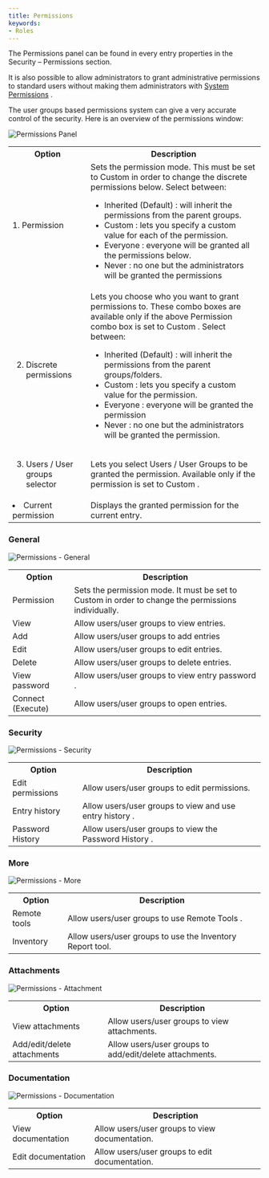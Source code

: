 ```yaml
---
title: Permissions
keywords:
- Roles
---
```

The Permissions panel can be found in every entry properties in the Security – Permissions section.  

It is also possible to allow administrators to grant administrative permissions to standard users without making them administrators with [System Permissions](/server/web-interface/administration/configuration/system-permissions/) .  

The user groups based permissions system can give a very accurate control of the security. Here is an overview of the permissions window:  

![Permissions Panel](https://webdevolutions.azureedge.net/docs/en/server/clip8046.png) 

<table>
	<tr>
		<th>
Option 
		</th>
		<th>
Description 
		</th>
	</tr>
	<tr>
		<td>
1. Permission 
		</td>
		<td>
Sets the permission mode. This must be set to Custom in order to change the discrete permissions below. Select between:  <br>

* Inherited (Default) : will inherit the permissions from the parent groups. 
* Custom : lets you specify a custom value for each of the permission. 
* Everyone : everyone will be granted all the permissions below. 
* Never : no one but the administrators will be granted the permissions 
		</td>
	</tr>
	<tr>
		<td>
2. Discrete permissions 
		</td>
		<td>
Lets you choose who you want to grant permissions to. These combo boxes are available only if the above Permission combo box is set to Custom . Select between: <br>

* Inherited (Default) : will inherit the permissions from the parent groups/folders. 
* Custom : lets you specify a custom value for the permission. 
* Everyone : everyone will be granted the permission 
* Never : no one but the administrators will be granted the permission. 
		</td>
	</tr>
	<tr>
		<td>
3. Users / User groups selector 
		</td>
		<td>
Lets you select Users / User Groups to be granted the permission. Available only if the permission is set to Custom . 
		</td>
	</tr>
	<tr>
		<td>
4. Current permission 
		</td>
		<td>
Displays the granted permission for the current entry. 
		</td>
	</tr>
</table>

### General 

![Permissions - General](https://webdevolutions.azureedge.net/docs/en/server/clip8047.png) 

<table>
	<tr>
		<th>
Option 
		</th>
		<th>
Description 
		</th>
	</tr>
	<tr>
		<td>
Permission 
		</td>
		<td>
Sets the permission mode. It must be set to Custom in order to change the permissions individually. 
		</td>
	</tr>
	<tr>
		<td>
View 
		</td>
		<td>
Allow users/user groups to view entries. 
		</td>
	</tr>
	<tr>
		<td>
Add 
		</td>
		<td>
Allow users/user groups to add entries 
		</td>
	</tr>
	<tr>
		<td>
Edit 
		</td>
		<td>
Allow users/user groups to edit entries. 
		</td>
	</tr>
	<tr>
		<td>
Delete 
		</td>
		<td>
Allow users/user groups to delete entries. 
		</td>
	</tr>
	<tr>
		<td>
View password 
		</td>
		<td>
Allow users/user groups to view entry password . 
		</td>
	</tr>
	<tr>
		<td>
Connect (Execute) 
		</td>
		<td>
Allow users/user groups to open entries. 
		</td>
	</tr>
</table>

### Security 

![Permissions - Security](https://webdevolutions.azureedge.net/docs/en/server/clip8048.png) 

<table>
	<tr>
		<th>
Option 
		</th>
		<th>
Description 
		</th>
	</tr>
	<tr>
		<td>
Edit permissions 
		</td>
		<td>
Allow users/user groups to edit permissions. 
		</td>
	</tr>
	<tr>
		<td>
Entry history 
		</td>
		<td>
Allow users/user groups to view and use entry history . 
		</td>
	</tr>
	<tr>
		<td>
Password History 
		</td>
		<td>
Allow users/user groups to view the Password History . 
		</td>
	</tr>
</table>

### More 

![Permissions - More](https://webdevolutions.azureedge.net/docs/en/server/clip8049.png) 

<table>
	<tr>
		<th>
Option 
		</th>
		<th>
Description 
		</th>
	</tr>
	<tr>
		<td>
Remote tools 
		</td>
		<td>
Allow users/user groups to use Remote Tools . 
		</td>
	</tr>
	<tr>
		<td>
Inventory 
		</td>
		<td>
Allow users/user groups to use the Inventory Report tool. 
		</td>
	</tr>
</table>

### Attachments 

![Permissions - Attachment](https://webdevolutions.azureedge.net/docs/en/server/clip8050.png) 

<table>
	<tr>
		<th>
Option 
		</th>
		<th>
Description 
		</th>
	</tr>
	<tr>
		<td>
View attachments 
		</td>
		<td>
Allow users/user groups to view attachments. 
		</td>
	</tr>
	<tr>
		<td>
Add/edit/delete attachments 
		</td>
		<td>
Allow users/user groups to add/edit/delete attachments. 
		</td>
	</tr>
</table>

### Documentation 

![Permissions - Documentation](https://webdevolutions.azureedge.net/docs/en/server/clip8051.png) 

<table>
	<tr>
		<th>
Option 
		</th>
		<th>
Description 
		</th>
	</tr>
	<tr>
		<td>
View documentation 
		</td>
		<td>
Allow users/user groups to view documentation. 
		</td>
	</tr>
	<tr>
		<td>
Edit documentation 
		</td>
		<td>
Allow users/user groups to edit documentation. 
		</td>
	</tr>
</table>


